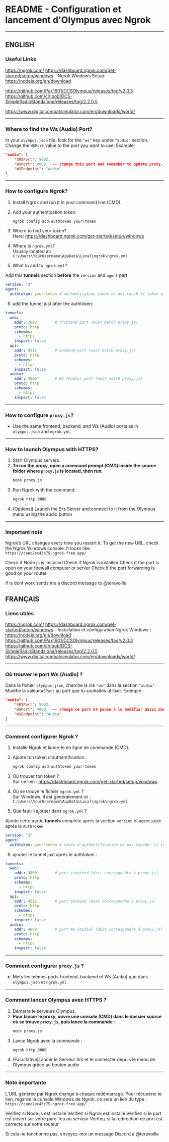 
# README - Configuration et lancement d'Olympus avec Ngrok

---
## ENGLISH

### Useful Links  
 
  https://ngrok.com/ 
  https://dashboard.ngrok.com/get-started/setup/windows - Ngrok Windows Setup:  
  https://nodejs.org/en/download

  https://github.com/Pax1601/DCSOlympus/releases/tag/v2.0.3
  https://github.com/ciribob/DCS-SimpleRadioStandalone/releases/tag/2.2.0.5
  
  https://www.digitalcombatsimulator.com/en/downloads/world/

---

### Where to find the Ws (Audio) Port?  
In your `olympus.json` file, look for the `"ws"` key under `"audio"` section. Change the `WSPort` value to the port you want to use. Example:  

```json
"audio": {
    "SRSPort": 5002,
    "WSPort": 4000,  -- change this port and remember to update proxy.js and ngrok.yml as well
    "WSEndpoint": "audio"
}
```

---

### How to configure Ngrok?  

1. Install Ngrok and run it in your command line (CMD).  
2. Add your authentication token:  
   ```bash
   ngrok config add-authtoken your-token
   ```  
3. Where to find your token?  
   Here: https://dashboard.ngrok.com/get-started/setup/windows  

4. Where is `ngrok.yml`?  
   Usually located at:  
   `C:\Users\YourUsername\AppData\Local\ngrok\ngrok.yml`

5. What to add to `ngrok.yml`?  

Add this **tunnels** section **before** the `version` and `agent` part 

```yaml
version: "3"
agent:
  authtoken: your-token # authentication token do not touch if token already set
```
6. add the tunnel just after the authtoken:

```yaml
tunnels:
  web:
    addr: 3000        # frontend port (must match proxy.js)
    proto: http
    schemes:
      - https
    inspect: false
  api:
    addr: 4512        # backend port (must match proxy.js)
    proto: http
    schemes:
      - https
    inspect: false
  audio:
    addr: 4000        # Ws (Audio) port (must match proxy.js)
    proto: http
    schemes:
      - https
    inspect: false
```




---

### How to configure `proxy.js`?  

- Use the same frontend, backend, and Ws (Audio) ports as in `olympus.json` and `ngrok.yml`.

---

### How to launch Olympus with HTTPS?  

1. Start Olympus servers.  
2. **To run the proxy, open a command prompt (CMD) inside the source folder where `proxy.js` is located, then run:**  
   ```bash
   node proxy.js
   ```  
3. Run Ngrok with the command:  
   ```bash
   ngrok http 8080
   ```  
4. (Optional) Launch the Srs Server and connect to it from the Olympus menu using the audio button
---

### Important note  

Ngrok’s URL changes every time you restart it. To get the new URL, check the Ngrok Windows console. It looks like:  
`https://caec2ec43c75.ngrok-free.app/`

Check if Node.js is installed
Check if Ngrok is installed
Check if  the port is open on your firewall computer or server 
Check if the port forwarding is good on your router

If is dont work sends me a discord message to @teravoille


## FRANÇAIS

### Liens utiles  
https://ngrok.com/ 
  https://dashboard.ngrok.com/get-started/setup/windows - Installation et configuration Ngrok Windows :  
  https://nodejs.org/en/download
  https://github.com/Pax1601/DCSOlympus/releases/tag/v2.0.3
  https://github.com/ciribob/DCS-SimpleRadioStandalone/releases/tag/2.2.0.5
  https://www.digitalcombatsimulator.com/en/downloads/world/
  
---

### Où trouver le port Ws (Audio) ?  
Dans le fichier `olympus.json`, cherche la clé `"ws"` dans la section `"audio"`. Modifie la valeur `WSPort` au port que tu souhaites utiliser. Exemple :  

```json
"audio": {
    "SRSPort": 5002,
    "WSPort": 4000,  -- change ce port et pense à le modifier aussi dans proxy.js et ngrok.yml
    "WSEndpoint": "audio"
}
```

---

### Comment configurer Ngrok ?  

1. Installe Ngrok et lance-le en ligne de commande (CMD).  
2. Ajoute ton token d'authentification :  
   ```bash
   ngrok config add-authtoken your-token
   ```  
3. Où trouver ton token ?  
   Sur ce lien : https://dashboard.ngrok.com/get-started/setup/windows  

4. Où se trouve le fichier `ngrok.yml` ?  
   Sur Windows, il est généralement ici :  
   `C:\Users\YourUsername\AppData\Local\ngrok\ngrok.yml`

5. Que faut-il ajouter dans `ngrok.yml` ?  

Ajoute cette partie **tunnels** complète après la section `version` et `agent` juste aprés le `AuthToken`  
```yaml
version: "3"
agent:
  authtoken: your-token # token d'authentification ne pas toucher si token deja set 
```

6. ajouter le tunnel just aprés le authtoken :  

```yaml
tunnels:
  web:
    addr: 3000        # port frontend (doit correspondre à proxy.js)
    proto: http
    schemes:
      - https
    inspect: false
  api:
    addr: 4512        # port backend (doit correspondre à proxy.js)
    proto: http
    schemes:
      - https
    inspect: false
  audio:
    addr: 4000        # port Ws (Audio) (doit correspondre à proxy.js)
    proto: http
    schemes:
      - https
    inspect: false
```


---

### Comment configurer `proxy.js` ?  

- Mets les mêmes ports frontend, backend et Ws (Audio) que dans `olympus.json` et `ngrok.yml`.

---

### Comment lancer Olympus avec HTTPS ?  

1. Démarre le serveurs Olympus.  
2. **Pour lancer le proxy, ouvre une console (CMD) dans le dossier source où se trouve `proxy.js`, puis lance la commande :**  
   ```bash
   node proxy.js
   ```  
3. Lance Ngrok avec la commande :  
   ```bash
   ngrok http 8080
   ```  
4. (Facultative)Lancer le Serveur Srs et le connecter depuis le menu de Olympus grâce au bouton audio 
---

### Note importante  

L’URL générée par Ngrok change à chaque redémarrage. Pour récupérer le lien, regarde la console Windows de Ngrok, ce sera un lien du type :  
`https://caec2ec43c75.ngrok-free.app/`
 
 Vérifiez si Node.js est installé
 Vérifiez si Ngrok est installé
 Vérifiez si le port est ouvert sur votre pare-feu ou serveur
 Vérifiez si la redirection de port est correcte sur votre routeur

 Si cela ne fonctionne pas, envoyez-moi un message Discord à @teravoille






